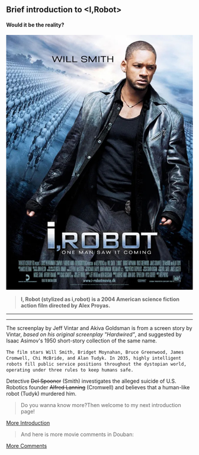 <!--heading-->

## Brief introduction to <I,Robot>



#### Would it be the reality?

<!--directory pictures-->

![](./pictures/1.jpg 'I,Robot')

<!--block quote&bolded text-->
>**I, Robot (stylized as i,robot) is a 2004 American science fiction action film directed by Alex Proyas.**

<!--horizontal rule-->
---
---

<!--italics text&strikethrough text-->
The screenplay by Jeff Vintar and Akiva Goldsman is from a screen story by Vintar, _based on his original screenplay "Hardwired"_, and suggested by Isaac Asimov's 1950 short-story collection of the same name. 

    The film stars Will Smith, Bridget Moynahan, Bruce Greenwood, James Cromwell, Chi McBride, and Alan Tudyk. In 2035, highly intelligent robots fill public service positions throughout the dystopian world, operating under three rules to keep humans safe. 

Detective ~~Del Spooner~~ (Smith) investigates the alleged suicide of U.S. Robotics founder ~~Alfred Lanning~~ (Cromwell) and believes that a human-like robot (Tudyk) murdered him.

>Do you wanna know more?Then welcome to my next introduction page!

<!--pagelink-->
[More Introduction](./MoreIntroduction.md)

>And here is more movie comments in Douban:
<!--URL-->
[More Comments]("https://movie.douban.com/subject/1308843/")